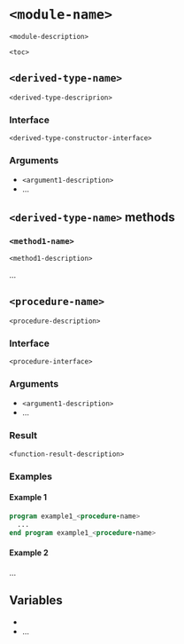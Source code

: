 # `<module-name>`

`<module-description>`

`<toc>`

## `<derived-type-name>`

`<derived-type-descriprion>`

### Interface

`<derived-type-constructor-interface>`

### Arguments

* `<argument1-description>`
* ...

## `<derived-type-name>` methods

### `<method1-name>`

`<method1-description>`

...

## `<procedure-name>`

`<procedure-description>`

### Interface

`<procedure-interface>`

### Arguments

* `<argument1-description>`
* ...

### Result

`<function-result-description>`

### Examples

#### Example 1

```fortran
program example1_<procedure-name>
  ...
end program example1_<procedure-name>
```

#### Example 2
...

## Variables

* <variable1-declaration>
* ...
